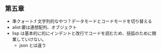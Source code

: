 ## 第五章

- 準クォート:f 文字列的なやつ？データモードとコードモードを切り替える
- alist:要は連想配列、オブジェクト
- lisp は基本的に的にインデントと改行でコードを読むため、括弧のために開業していけない。
  - json とは違う
